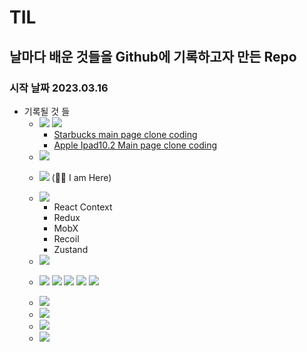 # TIL
## 날마다 배운 것들을 Github에 기록하고자 만든 Repo
### 시작 날짜 2023.03.16

- 기록될 것 들
  - <img src="https://img.shields.io/badge/HTML-E34F26?style=flat-square&logo=html5&logoColor=white"/>
    <img src="https://img.shields.io/badge/CSS-1572B6?style=flat-square&logo=CSS3&logoColor=white"/>

    - <a href="https://github.com/Anas-wg/Starbucks-mainpage-vanilla">Starbucks main page clone coding</a>
    - <a href="https://github.com/Anas-wg/apple-ipad-10.2-mainpage">Apple Ipad10.2 Main page clone coding</a>
  - <img src="https://img.shields.io/badge/JavaScript-F7DF1E?style=flat-square&logo=javascript&logoColor=white"/> 
  - <img src="https://img.shields.io/badge/TypeScript-3178C6?style=flat-square&logo=typescript&logoColor=white"/>    (🏃‍♂️ I am Here)

  - <img src="https://img.shields.io/badge/React-61DAFB?style=flat-square&logo=react&logoColor=white"/>

    - React Context
    - Redux
    - MobX
    - Recoil
    - Zustand
  - <img src="https://img.shields.io/badge/Next.js-000000?style=flat-square&logo=next.js&logoColor=white"/>
  - <img src="https://img.shields.io/badge/Material UI-007FFF?style=flat-square&logo=MUI&logoColor=white"/> <img src="https://img.shields.io/badge/TailwindCSS-06B6D4?style=flat-square&logo=tailwindCSS&logoColor=white"/> <img src="https://img.shields.io/badge/EmotionCSS-DB7093?style=flat-square&logo=styled-components&logoColor=white"/> <img src="https://img.shields.io/badge/SCSS-CC6699?style=flat-square&logo=sass&logoColor=white"/> <img src="https://img.shields.io/badge/StyledComponents-DB7093?style=flat-square&logo=styled-components&logoColor=white"/>
  - <img src="https://img.shields.io/badge/Node.js-339933?style=flat-square&logo=Node.js&logoColor=white"/>
  - <img src="https://img.shields.io/badge/GraphQL-E10098?style=flat-square&logo=graphql&logoColor=white"/>
  - <img src="https://img.shields.io/badge/Docker-2496ED?style=flat-square&logo=docker&logoColor=white"/>
    
  - <img src="https://img.shields.io/badge/Computer Sciecnce-FF9900?style=flat-square&logo=Amazon EC2&logoColor=white"/>
